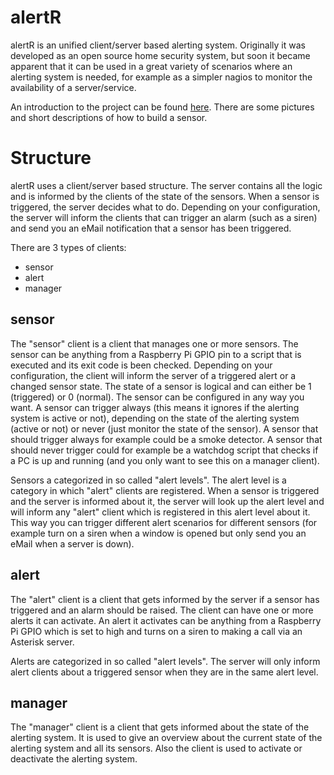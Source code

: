 alertR
======

alertR is an unified client/server based alerting system. Originally it was developed as an open source home security system, but soon it became apparent that it can be used in a great variety of scenarios where an alerting system is needed, for example as a simpler nagios to monitor the availability of a server/service.

An introduction to the project can be found [here](http://h4des.org/blog/index.php?/archives/345-Introducing-alertR-Open-Source-alerting-system.html). There are some pictures and short descriptions of how to build a sensor.


Structure
======

alertR uses a client/server based structure. The server contains all the logic and is informed by the clients of the state of the sensors. When a sensor is triggered, the server decides what to do. Depending on your configuration, the server will inform the clients that can trigger an alarm (such as a siren) and send you an eMail notification that a sensor has been triggered.

There are 3 types of clients:
* sensor
* alert
* manager


sensor
------

The "sensor" client is a client that manages one or more sensors. The sensor can be anything from a Raspberry Pi GPIO pin to a script that is executed and its exit code is been checked. Depending on your configuration, the client will inform the server of a triggered alert or a changed sensor state. The state of a sensor is logical and can either be 1 (triggered) or 0 (normal). The sensor can be configured in any way you want. A sensor can trigger always (this means it ignores if the alerting system is active or not), depending on the state of the alerting system (active or not) or never (just monitor the state of the sensor). A sensor that should trigger always for example could be a smoke detector. A sensor that should never trigger could for example be a watchdog script that checks if a PC is up and running (and you only want to see this on a manager client).

Sensors a categorized in so called "alert levels". The alert level is a category in which "alert" clients are registered. When a sensor is triggered and the server is informed about it, the server will look up the alert level and will inform any "alert" client which is registered in this alert level about it. This way you can trigger different alert scenarios for different sensors (for example turn on a siren when a window is opened but only send you an eMail when a server is down).


alert
------

The "alert" client is a client that gets informed by the server if a sensor has triggered and an alarm should be raised. The client can have one or more alerts it can activate. An alert it activates can be anything from a Raspberry Pi GPIO which is set to high and turns on a siren to making a call via an Asterisk server.

Alerts are categorized in so called "alert levels". The server will only inform alert clients about a triggered sensor when they are in the same alert level.


manager
------

The "manager" client is a client that gets informed about the state of the alerting system. It is used to give an overview about the current state of the alerting system and all its sensors. Also the client is used to activate or deactivate the alerting system.